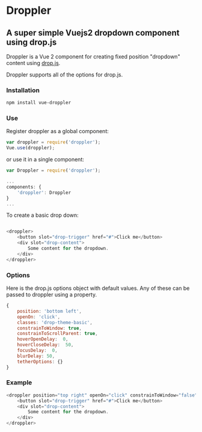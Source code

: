 # Droppler
## A super simple Vuejs2 dropdown component using drop.js

Droppler is a Vue 2 component for creating fixed position "dropdown" content using [drop.js](https://github.com/HubSpot/drop).

Droppler supports all of the options for drop.js.

### Installation

```bash
npm install vue-droppler
```

### Use

Register droppler as a global component:
```javascript
var droppler = require('droppler');
Vue.use(droppler);
```

or use it in a single component:

```javascript
var Droppler = require('droppler');

...
components: {
    'droppler': Droppler
}
...
```

To create a basic drop down:

```javascript

<droppler>
    <button slot="drop-trigger" href="#">Click me</button>
    <div slot="drop-content">
        Some content for the dropdown.
    </div>
</droppler>
```

### Options
Here is the drop.js options object with default values. Any of these can be passed to droppler using a property.

```javascript
{
    position: 'bottom left',
    openOn: 'click',
    classes: 'drop-theme-basic',
    constrainToWindow: true,
    constrainToScrollParent: true,
    hoverOpenDelay:  0,
    hoverCloseDelay:  50,
    focusDelay:  0,
    blurDelay: 50,
    tetherOptions: {}
}
```

### Example

```javascript
<droppler position="top right" openOn="click" constrainToWindow="false">
    <button slot="drop-trigger" href="#">Click me</button>
    <div slot="drop-content">
        Some content for the dropdown.
    </div>
</droppler>
```
